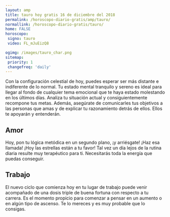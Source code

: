 ```yaml
---
layout: amp
title: tauro hoy gratis 16 de diciembre del 2018 
permalink: /horoscopo-diario-gratis/amp/tauro/
normallink: /horoscopo-diario-gratis/tauro/
home: FALSE
horoscopo:
 signo: tauro
 video: FL_mJuEizQ8

ogimg: /images/tauro_char.png
sitemap:
 priority: 1
 changefreq: 'daily'
---
```



Con la configuración celestial de hoy, puedes esperar ser más distante e indiferente de lo normal. Tu estado mental tranquilo y sereno es ideal para llegar al fondo de cualquier tema emocional que te haya estado molestando en los últimos días. Analiza tu situación actual y consiguientemente recompone tus metas. Además, asegúrate de comunicarles tus objetivos a las personas que amas y de explicar tu razonamiento detrás de ellos. Ellos te apoyarán y entenderán.

## Amor

Hoy, pon tu lógica metódica en un segundo plano, ¡y arriésgate! ¡Haz esa llamada! ¡Hoy las estrellas están a tu favor! Tal vez un día lejos de la rutina diaria resulte muy terapéutico para ti. Necesitarás toda la energía que puedas conseguir.

## Trabajo

El nuevo ciclo que comienza hoy en tu lugar de trabajo puede venir acompañado de una dosis triple de buena fortuna con respecto a tu carrera. Es el momento propicio para comenzar a pensar en un aumento o en algún tipo de ascenso. Te lo mereces y es muy probable que lo consigas.